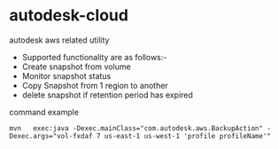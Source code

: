 autodesk-cloud
==============

autodesk aws related utility

 * Supported functionality are as follows:-
 * Create snapshot from volume
 * Monitor snapshot status
 * Copy Snapshot from 1 region to another
 * delete snapshot if retention period has expired

command example


``` mvn   exec:java -Dexec.mainClass="com.autodesk.aws.BackupAction" -Dexec.args="vol-fxdaf 7 us-east-1 us-west-1 'profile profileName'" ```
